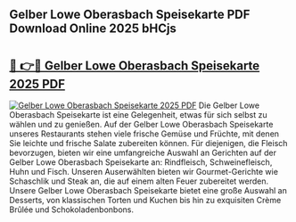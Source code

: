## Gelber Lowe Oberasbach Speisekarte PDF Download Online 2025 bHCjs

# <h2><a href="http://gc8s8ad.nevu.top/?p=Gelber+Lowe+Oberasbach+Speisekarte">🔗 👉🔴 Gelber Lowe Oberasbach Speisekarte 2025 PDF</a></h2>

[![Gelber Lowe Oberasbach Speisekarte 2025 PDF](https://i.imgur.com/dBaPXMq.png)](http://gc8s8ad.nevu.top/?p=Gelber+Lowe+Oberasbach+Speisekarte)
Die Gelber Lowe Oberasbach Speisekarte ist eine Gelegenheit, etwas für sich selbst zu wählen und zu genießen. Auf der Gelber Lowe Oberasbach Speisekarte unseres Restaurants stehen viele frische Gemüse und Früchte, mit denen Sie leichte und frische Salate zubereiten können. Für diejenigen, die Fleisch bevorzugen, bieten wir eine umfangreiche Auswahl an Gerichten auf der Gelber Lowe Oberasbach Speisekarte an: Rindfleisch, Schweinefleisch, Huhn und Fisch. Unseren Auserwählten bieten wir Gourmet-Gerichte wie Schaschlik und Steak an, die auf einem alten Feuer zubereitet werden. Unsere Gelber Lowe Oberasbach Speisekarte bietet eine große Auswahl an Desserts, von klassischen Torten und Kuchen bis hin zu exquisiten Crème Brûlée und Schokoladenbonbons.
